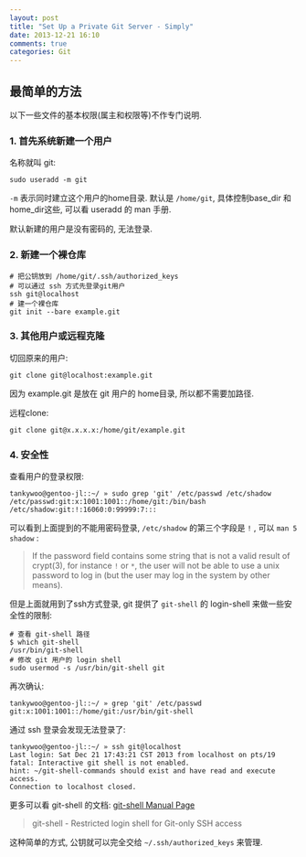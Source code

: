 ```yaml
---
layout: post
title: "Set Up a Private Git Server - Simply"
date: 2013-12-21 16:10
comments: true
categories: Git
---
```


<!-- more -->

## 最简单的方法 ##

以下一些文件的基本权限(属主和权限等)不作专门说明.

### 1. 首先系统新建一个用户 ###

名称就叫 git:

	sudo useradd -m git

`-m` 表示同时建立这个用户的home目录. 默认是 `/home/git`, 具体控制base_dir 和 home_dir这些, 可以看 useradd 的 man 手册.

默认新建的用户是没有密码的, 无法登录.

### 2. 新建一个裸仓库 ###

	# 把公钥放到 /home/git/.ssh/authorized_keys
	# 可以通过 ssh 方式先登录git用户
	ssh git@localhost
	# 建一个裸仓库
	git init --bare example.git

### 3. 其他用户或远程克隆 ###

切回原来的用户:

	git clone git@localhost:example.git

因为 example.git 是放在 git 用户的 home目录, 所以都不需要加路径.

远程clone:

	git clone git@x.x.x.x:/home/git/example.git

### 4. 安全性 ###

查看用户的登录权限:

	tankywoo@gentoo-jl::~/ » sudo grep 'git' /etc/passwd /etc/shadow
	/etc/passwd:git:x:1001:1001::/home/git:/bin/bash
	/etc/shadow:git:!:16060:0:99999:7:::

可以看到上面提到的不能用密码登录, `/etc/shadow` 的第三个字段是 `!` , 可以 `man 5 shadow` :

> If the password field contains some string that is not a valid result of crypt(3), for instance `!` or `*`, the user will not be able to use a unix password to log in (but the user may log in the system by other means).

但是上面就用到了ssh方式登录, git 提供了 `git-shell` 的 login-shell 来做一些安全性的限制:

	# 查看 git-shell 路径
	$ which git-shell
	/usr/bin/git-shell
	# 修改 git 用户的 login shell
	sudo usermod -s /usr/bin/git-shell git

再次确认:

	tankywoo@gentoo-jl::~/ » grep 'git' /etc/passwd
	git:x:1001:1001::/home/git:/usr/bin/git-shell

通过 ssh 登录会发现无法登录了:

	tankywoo@gentoo-jl::~/ » ssh git@localhost
	Last login: Sat Dec 21 17:43:21 CST 2013 from localhost on pts/19
	fatal: Interactive git shell is not enabled.
	hint: ~/git-shell-commands should exist and have read and execute access.
	Connection to localhost closed.

更多可以看 git-shell 的文档: [git-shell Manual Page](http://git-scm.com/docs/git-shell.html)

> git-shell - Restricted login shell for Git-only SSH access

这种简单的方式, 公钥就可以完全交给 `~/.ssh/authorized_keys` 来管理.
